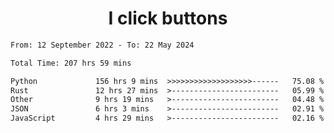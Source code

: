 <h1 align="center">
I click buttons
</h1>

<!--START_SECTION:waka-->

```txt
From: 12 September 2022 - To: 22 May 2024

Total Time: 207 hrs 59 mins

Python             156 hrs 9 mins  >>>>>>>>>>>>>>>>>>>------   75.08 %
Rust               12 hrs 27 mins  >------------------------   05.99 %
Other              9 hrs 19 mins   >------------------------   04.48 %
JSON               6 hrs 3 mins    >------------------------   02.91 %
JavaScript         4 hrs 29 mins   >------------------------   02.16 %
```

<!--END_SECTION:waka-->
